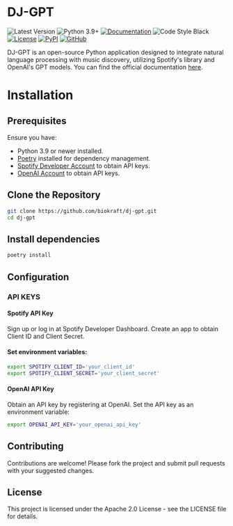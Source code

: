 # DJ-GPT

![Latest Version](https://img.shields.io/badge/version-0.1.0-g)
![Python 3.9+](https://img.shields.io/badge/python-3.9%2C%203.10%2C%203.11-blue?logo=python)
[![Documentation](https://img.shields.io/badge/documentation-view-blue?logo=read-the-docs)](https://biokraft.github.io/dj_gpt/)
![Code Style Black](https://img.shields.io/badge/code%20style-black-black)
[![License](https://img.shields.io/badge/License-Apache%202.0-g.svg)](https://opensource.org/licenses/Apache-2.0)
[![PyPI](https://img.shields.io/badge/PyPI-View%20on%20PyPI-blue?logo=pypi)](https://pypi.org/project/dj-gpt/)
[![GitHub](https://img.shields.io/badge/GitHub-View%20on%20GitHub-lightgrey?logo=github)](https://github.com/biokraft/dj_gpt)

DJ-GPT is an open-source Python application designed to integrate natural language processing with music discovery, utilizing Spotify's library and OpenAI's GPT models.
You can find the official documentation [here](https://biokraft.github.io/dj_gpt/).

# Installation

## Prerequisites

Ensure you have:
- Python 3.9 or newer installed.
- [Poetry](https://python-poetry.org/docs/) installed for dependency management.
- [Spotify Developer Account](https://developer.spotify.com/) to obtain API keys.
- [OpenAI Account](https://platform.openai.com/) to obtain API keys.

## Clone the Repository

```bash
git clone https://github.com/biokraft/dj-gpt.git
cd dj-gpt
```

## Install dependencies
```bash
poetry install
```

## Configuration
### API KEYS
#### Spotify API Key
Sign up or log in at Spotify Developer Dashboard.
Create an app to obtain Client ID and Client Secret.

#### Set environment variables:
```bash
export SPOTIFY_CLIENT_ID='your_client_id'
export SPOTIFY_CLIENT_SECRET='your_client_secret'
```

#### OpenAI API Key
Obtain an API key by registering at OpenAI.
Set the API key as an environment variable:
```bash
export OPENAI_API_KEY='your_openai_api_key'
```

## Contributing
Contributions are welcome! Please fork the project and submit pull requests with your suggested changes.

## License
This project is licensed under the Apache 2.0 License - see the LICENSE file for details.
